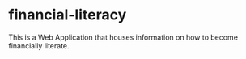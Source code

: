 # financial-literacy
This is a Web Application that houses information on how to become financially literate.
